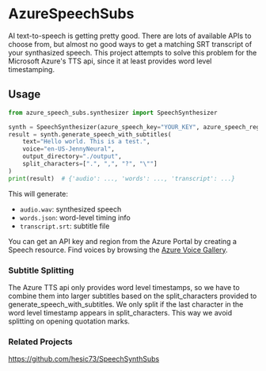 # AzureSpeechSubs
AI text-to-speech is getting pretty good. There are lots of available APIs to choose from, but almost no good ways to get a matching SRT transcript of your synthasized speech. This project attempts to solve this problem for the Microsoft Azure's TTS api, since it at least provides word level timestamping. 

## Usage

```python
from azure_speech_subs.synthesizer import SpeechSynthesizer

synth = SpeechSynthesizer(azure_speech_key="YOUR_KEY", azure_speech_region="YOUR_REGION")
result = synth.generate_speech_with_subtitles(
    text="Hello world. This is a test.",
    voice="en-US-JennyNeural",
    output_directory="./output",
    split_characters=[".", ",", "?", "\""]
)
print(result)  # {'audio': ..., 'words': ..., 'transcript': ...}
```

This will generate:
- `audio.wav`: synthesized speech
- `words.json`: word-level timing info
- `transcript.srt`: subtitle file

You can get an API key and region from the Azure Portal by creating a Speech resource. 
Find voices by browsing the [Azure Voice Gallery](https://speech.microsoft.com/portal/voicegallery).

### Subtitle Splitting

The Azure TTS api only provides word level timestamps, so we have to combine them into larger subtitles based on the split_characters provided to generate_speech_with_subtitles. We only split if the last character in the word level timestamp appears in split_characters. This way we avoid splitting on opening quotation marks.  

### Related Projects
https://github.com/hesic73/SpeechSynthSubs